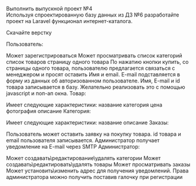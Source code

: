 Выполнить выпускной проект №4<br>
Используя спроектированную базу данных из ДЗ №6 разработайте проект на Laravel функционал интернет-каталога.

Скачайте верстку

Пользователь:

Может зарегистрироваться
Может просматривать
список категорий
список товаров
страницу одного товара
По нажатию кнопки купить, со страницы одного товара, пользователю предлагается связаться с менеджером и просят оставить Имя и email. E-mail подставляется в форму из данных об авторизованном пользователе. Имя, E-mail и id товара записывается в базу. Желательно реализовать это с помощью javascript и поп-ап окна.
Товар:

Имеет следующие характеристики:
название
категория
цена
фотография
описание
Категория:

Имеет следующие характеристики:
название
описание
Заказы:

Пользователь может оставить заявку на покупку товара. id товара и email пользователя записывается.
Администратор получает уведомление на E-mail через SMTP
Администратор:

Может создавать\редактирование\удалять категории
Может создавать\редактировать\удалять товары
Может просматривать заказы
Может установить\изменить адрес для получения уведомлений.
Права администратора можно получить поставив галочку при регистрации
